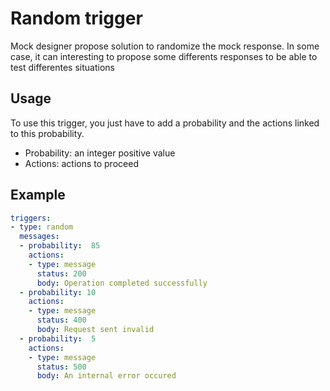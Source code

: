 # Random trigger

Mock designer propose solution to randomize the mock response. In some case, it can interesting to propose some differents responses to be able to test differentes situations

## Usage

To use this trigger, you just have to add a probability and the actions linked to this probability.
* Probability: an integer positive value
* Actions: actions to proceed

## Example

```yaml
triggers:
- type: random
  messages:
  - probability:  85
    actions:
    - type: message
      status: 200
      body: Operation completed successfully
  - probability: 10
    actions:
    - type: message
      status: 400
      body: Request sent invalid
  - probability:  5
    actions:
    - type: message
      status: 500
      body: An internal error occured
```